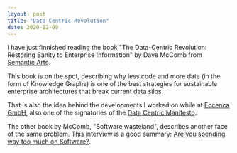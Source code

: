 ```yaml
---
layout: post
title: "Data Centric Revolution"
date: 2020-12-09
---
```


I have just finnished reading the book "The Data-Centric Revolution: Restoring Sanity to Enterprise Information" by Dave McComb from [Semantic Arts](https://www.semanticarts.com/).

This book is on the spot, describing why less code and more data (in the form of Knowledge Graphs) is one of the best strategies for sustainable enterprise architectures that break current data silos.

That is also the idea behind the developments I worked on while at [Eccenca GmbH](https://eccenca.com/), also one of the signatories of the [Data Centric Manifesto](http://www.datacentricmanifesto.org/).

The other book by McComb, "Software wasteland", describes another face of the same problem. This interview is a good summary: [Are you spending way too much on Software?](https://www.strategy-business.com/article/Are-You-Spending-Way-Too-Much-on-Software?gko=88503).